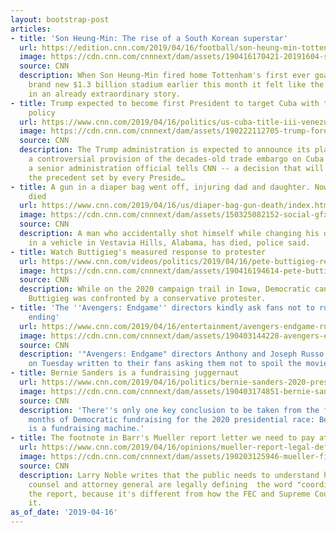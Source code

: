```yaml
---
layout: bootstrap-post
articles:
- title: 'Son Heung-Min: The rise of a South Korean superstar'
  url: https://edition.cnn.com/2019/04/16/football/son-heung-min-tottenham-champions-league-spt-intl/index.html
  image: https://cdn.cnn.com/cnnnext/dam/assets/190416170421-20191604-son-heung-min-gfx-super-tease.jpg
  source: CNN
  description: When Son Heung-Min fired home Tottenham's first ever goal at its shiny
    brand new $1.3 billion stadium earlier this month it felt like the next chapter
    in an already extraordinary story.
- title: Trump expected to become first President to target Cuba with this controversial
    policy
  url: https://www.cnn.com/2019/04/16/politics/us-cuba-title-iii-venezuela/index.html
  image: https://cdn.cnn.com/cnnnext/dam/assets/190222112705-trump-foreign-policy-chaos-super-tease.jpg
  source: CNN
  description: The Trump administration is expected to announce its plan to enforce
    a controversial provision of the decades-old trade embargo on Cuba Wednesday,
    a senior administration official tells CNN -- a decision that will break with
    the precedent set by every Preside…
- title: A gun in a diaper bag went off, injuring dad and daughter. Now the dad has
    died
  url: https://www.cnn.com/2019/04/16/us/diaper-bag-gun-death/index.html
  image: https://cdn.cnn.com/cnnnext/dam/assets/150325082152-social-gfx-cnn-logo-super-tease.jpg
  source: CNN
  description: A man who accidentally shot himself while changing his daughter's diaper
    in a vehicle in Vestavia Hills, Alabama, has died, police said.
- title: Watch Buttigieg's measured response to protester
  url: https://www.cnn.com/videos/politics/2019/04/16/pete-buttigieg-responds-to-protester-mh-orig.cnn
  image: https://cdn.cnn.com/cnnnext/dam/assets/190416194614-pete-buttigieg-responds-to-protester-mh-orig-00000000-super-tease.jpg
  source: CNN
  description: While on the 2020 campaign trail in Iowa, Democratic candidate Pete
    Buttigieg was confronted by a conservative protester.
- title: 'The ''Avengers: Endgame'' directors kindly ask fans not to ruin the movie''s
    ending'
  url: https://www.cnn.com/2019/04/16/entertainment/avengers-endgame-russo-brothers-trnd/index.html
  image: https://cdn.cnn.com/cnnnext/dam/assets/190403144228-avengers-endgame-thumb-imax-poster-super-tease.jpg
  source: CNN
  description: '"Avengers: Endgame" directors Anthony and Joseph Russo tweeted a letter
    on Tuesday written to their fans asking them not to spoil the movie''s ending.'
- title: Bernie Sanders is a fundraising juggernaut
  url: https://www.cnn.com/2019/04/16/politics/bernie-sanders-2020-presidential-fundraising-q1/index.html
  image: https://cdn.cnn.com/cnnnext/dam/assets/190403174851-bernie-sanders-for-se-cupp-oped-super-tease.jpg
  source: CNN
  description: 'There''s only one key conclusion to be taken from the first three
    months of Democratic fundraising for the 2020 presidential race: Bernie Sanders
    is a fundraising machine.'
- title: The footnote in Barr's Mueller report letter we need to pay attention to
  url: https://www.cnn.com/2019/04/16/opinions/mueller-report-legal-definition-coordination-noble/index.html
  image: https://cdn.cnn.com/cnnnext/dam/assets/190203125946-mueller-file-super-tease.jpg
  source: CNN
  description: Larry Noble writes that the public needs to understand how the special
    counsel and attorney general are legally defining  the word "coordination" in
    the report, because it's different from how the FEC and Supreme Court has defined
    it.
as_of_date: '2019-04-16'
---
```


